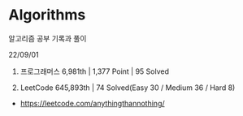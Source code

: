 # Algorithms

알고리즘 공부 기록과 풀이

22/09/01

1. 프로그래머스 6,981th | 1,377 Point | 95 Solved

2. LeetCode 645,893th | 74 Solved(Easy 30 / Medium 36 / Hard 8)

- https://leetcode.com/anythingthannothing/
